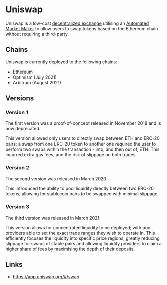 # Uniswap

Uniswap is a low-cost [decentralized exchange](/fundamentals/decentralized-exchange.md) utilising an [Automated Market Maker](/fundamentals/automated-market-maker.md) to allow users to swap tokens based on the Ethereum chain without requiring a third-party.

## Chains

Uniswap is currently deployed to the following chains:

- Ethereum
- Optimism (July 2021)
- Arbitrum (August 2021)

## Versions

### Version 1

The first version was a proof-of-concept released in November 2018 and is now deprecated.

This version allowed only users to directly swap between ETH and ERC-20 pairs; a swap from one ERC-20 token to another one required the user to perform two swaps within the transaction - into, and then out of, ETH. This incurred extra gas fees, and the risk of slippage on both trades.

### Version 2

The second version was released in March 2020.

This introduced the ability to pool liquidity directly between two ERC-20 tokens, allowing for stablecoin pairs to be swapped with minimal slippage.

### Version 3

The third version was released in March 2021.

This version allows for concentrated liquidity to be deployed; with pool providers able to set the exact trade ranges they wish to operate in. This efficiently focuses the liquidity into specific price regions, greatly reducing slippage for swaps of stable pairs and allowing liquidity providers to claim a higher share of fees by maximising the depth of their deposits.

## Links

- https://app.uniswap.org/#/swap
